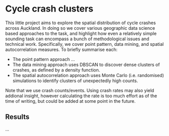 # Cycle crash clusters

This little project aims to explore the spatial distribution of cycle crashes across Auckland. In doing so we cover various geographic data science based approaches to the task, and highlight how even a relatively simple sounding task can encompass a bunch of methodological issues and technical work. Specifically, we cover point pattern, data mining, and spatial autocorrelation measures. To briefly summarise each:

- The point pattern approach ... 
- The data mining approach uses DBSCAN to discover dense clusters of crashes, as defined by a density function.
- The spatial autocorrelation approach uses Monte Carlo (i.e. randomised) simulations to identify clusters of unexpectedly high counts.

Note that we use crash counts/events. Using crash rates may also yield addional insight, however calculating the rate is too much effort as of the time of writing, but could be added at some point in the future.

## Results

...

<!-- 

demo **(ADD LINK?)**. 

# spatial autocorrelation approach:
# https://carto.com/blog/predicting-traffic-accident-hotspots-with-spatial-data-science/

# dbscan approach:
# https://towardsdatascience.com/mapping-the-uks-traffic-accident-hotspots-632b1129057b
-->
